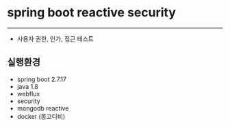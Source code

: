 # spring boot reactive security
---
* 사용자 권한, 인가, 접근 테스트

## 실행환경
- spring boot 2.7.17
- java 1.8
- webflux
- security
- mongodb reactive
- docker (몽고디비)